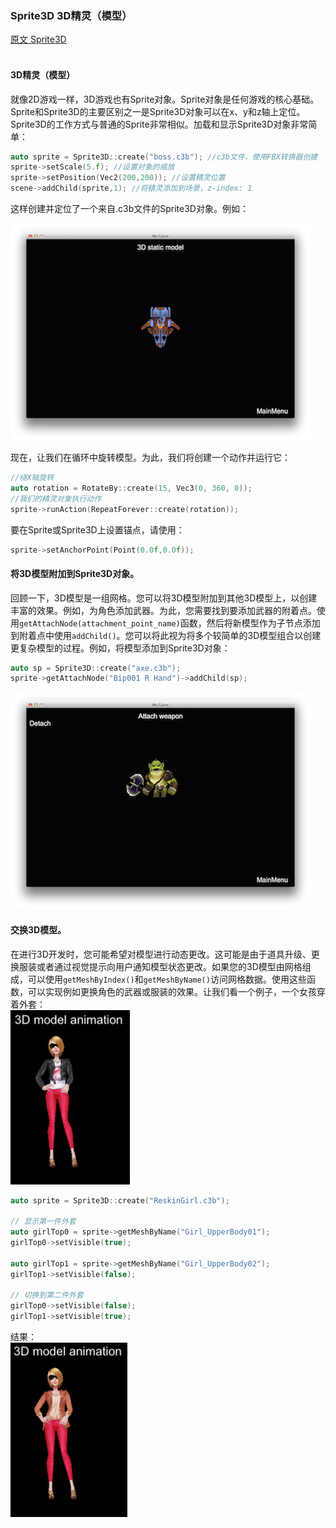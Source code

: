 ### Sprite3D  3D精灵（模型）
[原文 Sprite3D](https://docs.cocos2d-x.org/cocos2d-x/v4/en/3d/terminology.html) 
<br>
<br>


#### 3D精灵（模型）
就像2D游戏一样，3D游戏也有Sprite对象。Sprite对象是任何游戏的核心基础。Sprite和Sprite3D的主要区别之一是Sprite3D对象可以在x、y和z轴上定位。Sprite3D的工作方式与普通的Sprite非常相似。加载和显示Sprite3D对象非常简单：

```cpp
auto sprite = Sprite3D::create("boss.c3b"); //c3b文件，使用FBX转换器创建
sprite->setScale(5.f); //设置对象的缩放
sprite->setPosition(Vec2(200,200)); //设置精灵位置
scene->addChild(sprite,1); //将精灵添加到场景，z-index: 1
```

这样创建并定位了一个来自.c3b文件的Sprite3D对象。例如：<br>

![Sprite3D Example](./9_1.png)<br>

现在，让我们在循环中旋转模型。为此，我们将创建一个动作并运行它：<br>

```cpp
//绕X轴旋转
auto rotation = RotateBy::create(15, Vec3(0, 360, 0));
//我们的精灵对象执行动作
sprite->runAction(RepeatForever::create(rotation));
```

要在Sprite或Sprite3D上设置锚点，请使用：

```cpp
sprite->setAnchorPoint(Point(0.0f,0.0f));
```

#### 将3D模型附加到Sprite3D对象。

回顾一下，3D模型是一组网格。您可以将3D模型附加到其他3D模型上，以创建丰富的效果。例如，为角色添加武器。为此，您需要找到要添加武器的附着点。使用`getAttachNode(attachment_point_name)`函数，然后将新模型作为子节点添加到附着点中使用`addChild()`。您可以将此视为将多个较简单的3D模型组合以创建更复杂模型的过程。例如，将模型添加到Sprite3D对象：

```cpp
auto sp = Sprite3D::create("axe.c3b");
sprite->getAttachNode("Bip001 R Hand")->addChild(sp);
```
![3d](./9_3.png) <br>

#### 交换3D模型。

在进行3D开发时，您可能希望对模型进行动态更改。这可能是由于道具升级、更换服装或者通过视觉提示向用户通知模型状态更改。如果您的3D模型由网格组成，可以使用`getMeshByIndex()`和`getMeshByName()`访问网格数据。使用这些函数，可以实现例如更换角色的武器或服装的效果。让我们看一个例子，一个女孩穿着外套：<br>
![3D Model Swap](./9_4.png)<br>

```cpp
auto sprite = Sprite3D::create("ReskinGirl.c3b");

// 显示第一件外套
auto girlTop0 = sprite->getMeshByName("Girl_UpperBody01");
girlTop0->setVisible(true);

auto girlTop1 = sprite->getMeshByName("Girl_UpperBody02");
girlTop1->setVisible(false);

// 切换到第二件外套
girlTop0->setVisible(false);
girlTop1->setVisible(true);
```

结果：<br>
![3D Model Swap](./9_4_0.png)<br>

